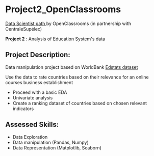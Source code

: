 # Project2_OpenClassrooms

<p><a href="https://openclassrooms.com/fr/paths/164-data-scientist">Data Scientist path </a>by OpenClassrooms (in partnership with CentraleSupélec)</p>

**Project 2** : Analysis of Education System's data

## Project Description:

Data manipulation project based on WorldBank <a href='https://datacatalog.worldbank.org/dataset/education-statistics'>Edstats dataset</a>

Use the data to rate countries based on their relevance for an online courses business establishment
* Proceed with a basic EDA 
* Univariate analysis
* Create a ranking dataset of countries based on chosen relevant indicators

## Assessed Skills:

* Data Exploration 
* Data manipulation (Pandas, Numpy)
* Data Representation (Matplotlib, Seaborn)

